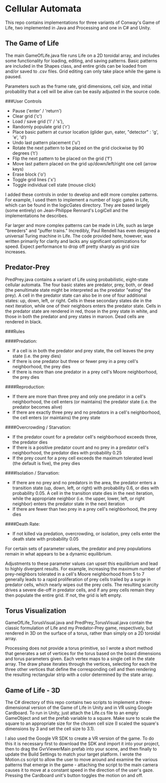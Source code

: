 Cellular Automata
===========

This repo contains implementations for three variants of Conway's Game of Life, two implemented in Java and Processing and one in C# and Unity.

## The Game of Life

The main GameOfLife.java file runs Life on a 2D toroidal array, and includes some functionality for loading, editing, and saving patterns. Basic patterns are included in the Shapes class, and entire grids can be loaded from and/or saved to .csv files. Grid editing can only take place while the game is paused.

Parameters such as the frame rate, grid dimensions, cell size, and initial probability that a cell will be alive can be easily adjusted in the source code.

###User Controls
* Pause ('enter' / 'return')
* Clear grid ('c')
* Load / save grid ('l' / 's'),
* Randomly populate grid ('r')
* Place basic pattern at cursor location (glider gun, eater, "detector" : 'g', 'e', 'd')
* Undo last pattern placement ('u')
* Rotate the next pattern to be placed on the grid clockwise by 90 degrees ('t')
* Flip the next pattern to be placed on the grid ('f')
* Move last pattern placed on the grid up/down/left/right one cell (arrow keys)
* Erase block ('o')
* Toggle grid lines ('x')
* Toggle individual cell state (mouse click)
 
I added these controls in order to develop and edit more complex patterns. For example, I used them to implement a number of logic gates in Life, which can be found in the logicGates directory. They are based largely (some entirely) on Jean-Philippe Rennard's LogiCell and the implementations he describes.

Far larger and more complex patterns can be made in Life, such as large "breeders" and "puffer trains." Incredibly, Paul Rendell has even designed a universal Turing machine in Life. The code provided here, however, was written primarily for clarity and lacks any significant optimizations for speed. Expect performance to drop off pretty sharply as grid size increases.
 
## Predator-Prey

PredPrey.java contains a variant of Life using probabilistic, eight-state cellular automata. The four basic states are predator, prey, both, or dead (the penultimate state might be interpreted as the predator "eating" the prey). A cell in the predator state can also be in one of four additional states: up, down, left, or right. Cells in these secondary states die in the next iteration, while one of their neighbors enters the predator state. Cells in the predator state are rendered in red, those in the prey state in white, and those in both the predator and prey states in maroon. Dead cells are rendered in black.

###Rules

####Predation:
* If a cell is in both the predator and prey state, the cell leaves the prey state (i.e. the prey dies)
* If there is one predator but three or fewer prey in a prey cell's neighborhood, the prey dies
* If there is more than one predator in a prey cell's Moore neighborhood, the prey dies

####Reproduction:
* If there are more than three prey and only one predator in a cell's neighborhood, the cell enters (or maintains) the predator state (i.e. the predator becomes alive)
* If there are exactly three prey and no predators in a cell's neighborhood, the cell enters (or maintains) the prey state

####Overcrowding / Starvation:
* If the predator count for a predator cell's neighborhood exceeds three, the predator dies
* If there is a positive predator count and no prey in a predator cell's neighborhood, the predator dies with probability 0.25
* If the prey count for a prey cell exceeds the maximum tolerated level (the default is five), the prey dies 

####Isolation / Starvation:
* If there are no prey and no predators in the area, the predator enters a transition state (up, down, left, or right) with probability 0.6, or dies with probability 0.05. A cell in the transition state dies in the next iteration, while the appropriate neighbor (i.e. the upper, lower, left, or right neighbor) enters the predator state in the next iteration 
* If there are fewer than two prey in a prey cell's neighborhood, the prey dies

####Death Rate:
* If not killed via predation, overcrowding, or isolation, prey cells enter the death state with probability 0.05

For certain sets of parameter values, the predator and prey populations remain in what appears to be a dynamic equilibrium.

Adjustments to these parameter values can upset this equilibrium and lead to highly divergent results. For example, increasing the maximum number of prey-neighbors tolerated in a cell's Moore neighborhood from 5 to 7 generally leads to a rapid proliferation of prey cells trailed by a surge in predator cells, which nearly wipes out the prey cells. The resulting scarcity drives a severe die-off in predator cells, and if any prey cells remain they then populate the entire grid. If not, the grid is left empty.

## Torus Visualization

GameOfLife_TorusVisual.java and PredPrey_TorusVisual.java contain the classic formulation of Life and my Predator-Prey game, respectively, but rendered in 3D on the surface of a torus, rather than simply on a 2D toroidal array.

Processing does not provide a torus primitive, so I wrote a short method that generates a set of vertices for the torus based on the board dimensions and torus parameters given. Each vertex maps to a single cell in the state array. The draw phase iterates through the vertices, selecting for each the three other vertices that define the corresponding cell and then rendering the resulting rectangular strip with a color determined by the state array.

## Game of Life - 3D

The C# directory of this repo contains two scripts to implement a three-dimensional version of the Game of Life in Unity and in VR using Google Cardboard. To run in Unity, just attach the Life.cs file to an empty GameObject and set the prefab variable to a square. Make sure to scale the square to an appropriate size for the chosen cell size (I scaled the square's dimensions by 3 and set the cell size to 3.1).

I also used the Google VR SDK to create a VR version of the game. To do this it is necessary first to download the SDK and import it into your project, then to drag the GvrViewerMain prefab into your scene, and then finally to update the Build Settings to match your target platform. I wrote the Motion.cs script to allow the user to move around and examine the various patterns that emerge in the game - attaching the script to the main camera causes it to move at a constant speed in the direction of the user's gaze. Pressing the Cardboard unit's button toggles the motion on and off.